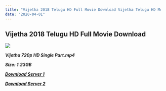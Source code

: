 ```yaml
---
title: "Vijetha 2018 Telugu HD Full Movie Download Vijetha Telugu HD Movie Download"
date: "2020-04-01"
---
```


## Vijetha 2018 Telugu HD Full Movie Download 

![](https://images.moviebuff.com/04b15aa1-4dd8-479a-93c8-78fdee100ce6?w=1000)

**_Vijetha 720p HD Single Part.mp4_**

**_Size: 1.23GB_**

**_[Download Server 1](https://openload.co/f/k71cwSTfVbc/)_**

**_[Download Server 2](https://openload.co/f/k71cwSTfVbc/)_**
